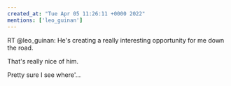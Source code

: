 ```yaml
---
created_at: "Tue Apr 05 11:26:11 +0000 2022"
mentions: ['leo_guinan']
---
```


RT @leo_guinan: He's creating a really interesting opportunity for me down the road.

That's really nice of him. 

Pretty sure I see where'…